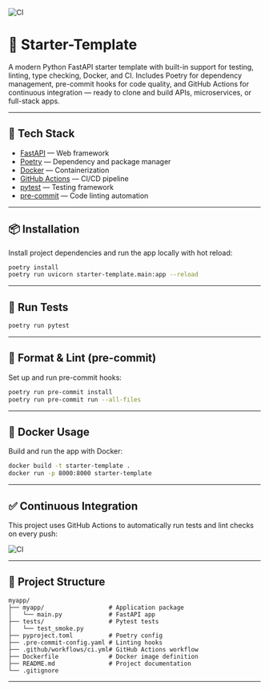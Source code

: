 
![CI](https://github.com/JPdev6/myapp/actions/workflows/ci.yml/badge.svg)

# 🚀 Starter-Template


A modern Python FastAPI starter template with built-in support for testing, linting, type checking, Docker, and CI.  Includes Poetry for dependency management, pre-commit hooks for code quality, and GitHub Actions for continuous integration — ready to clone and build APIs, microservices, or full-stack apps.

---

## 🧰 Tech Stack

- [FastAPI](https://fastapi.tiangolo.com/) — Web framework  
- [Poetry](https://python-poetry.org/) — Dependency and package manager  
- [Docker](https://www.docker.com/) — Containerization  
- [GitHub Actions](https://github.com/features/actions) — CI/CD pipeline  
- [pytest](https://docs.pytest.org/) — Testing framework  
- [pre-commit](https://pre-commit.com/) — Code linting automation  

---

## 📦 Installation

Install project dependencies and run the app locally with hot reload:

```bash
poetry install
poetry run uvicorn starter-template.main:app --reload
```

---

## 🧪 Run Tests

```bash
poetry run pytest
```

---

## 🧹 Format & Lint (pre-commit)

Set up and run pre-commit hooks:

```bash
poetry run pre-commit install
poetry run pre-commit run --all-files
```

---

## 🐳 Docker Usage

Build and run the app with Docker:

```bash
docker build -t starter-template .
docker run -p 8000:8000 starter-template
```

---

## ✅ Continuous Integration

This project uses GitHub Actions to automatically run tests and lint checks on every push:

![CI](https://github.com/JPdev6/myapp/actions/workflows/ci.yml/badge.svg)

---

## 📁 Project Structure

```
myapp/
├── myapp/                  # Application package
│   └── main.py             # FastAPI app
├── tests/                  # Pytest tests
│   └── test_smoke.py
├── pyproject.toml          # Poetry config
├── .pre-commit-config.yaml # Linting hooks
├── .github/workflows/ci.yml# GitHub Actions workflow
├── Dockerfile              # Docker image definition
├── README.md               # Project documentation
└── .gitignore
```

---
